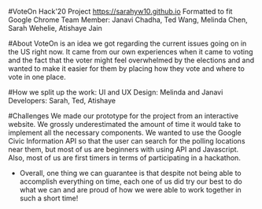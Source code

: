 #VoteOn
Hack'20 Project https://sarahyw10.github.io Formatted to fit Google Chrome Team Member: Janavi Chadha, Ted Wang, Melinda Chen, Sarah Wehelie, Atishaye Jain

#About
VoteOn is an idea we got regarding the current issues going on in the US right now. It came from our own experiences when it came to voting and the fact that the voter might feel overwhelmed by the elections and and wanted to make it easier for them by placing how they vote and where to vote in one place.

#How we split up the work:
UI and UX Design: Melinda and Janavi Developers: Sarah, Ted, Atishaye

#Challenges
We made our prototype for the project from an interactive website. We grossly underestimated the amount of time it would take to implement all the necessary components. We wanted to use the Google Civic Information API so that the user can search for the polling locations near them, but most of us are beginners with using API and Javascript. Also, most of us are first timers in terms of participating in a hackathon.

 - Overall, one thing we can guarantee is that despite not being able to accomplish everything on time, each one of us did try our best to do what we can and are proud of how we were able to work together in such a short time!
